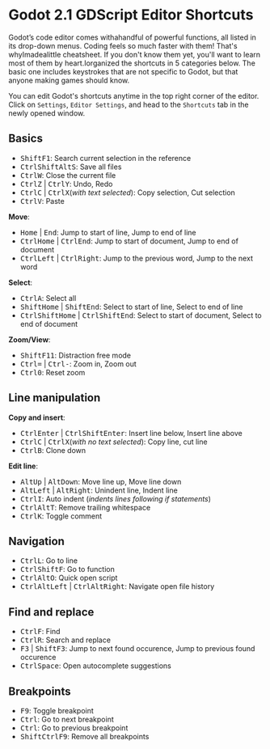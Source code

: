# Godot 2.1 GDScript Editor Shortcuts

<!-- kbd select regex: ^(((Ctrl|Alt|Shift|F\d)\s?)+(\w+\d?|\=|\+)?)-->
<!-- alternative: (Ctrl|Shift|Alt|F\d|[0-9]|Space|Enter|Left|Right|Up|Down|\=|\-) -->

Godot’s code editor comes withahandful of powerful functions, all listed in its drop-down menus. Coding feels so much faster with them! That's whyImadealittle cheatsheet. If you don't know them yet, you'll want to learn most of them by heart.Iorganized the shortcuts in 5 categories below. The basic one includes keystrokes that are not specific to Godot, but that anyone making games should know.

You can edit Godot's shortcuts anytime in the top right corner of the editor. Click on `Settings`, `Editor Settings`, and head to the `Shortcuts` tab in the newly opened window.


## Basics

- <kbd>Shift</kbd><kbd>F1</kbd>: Search current selection in the reference
- <kbd>Ctrl</kbd><kbd>Shift</kbd><kbd>Alt</kbd><kbd>S</kbd>: Save all files
- <kbd>Ctrl</kbd><kbd>W</kbd>: Close the current file
- <kbd>Ctrl</kbd><kbd>Z</kbd> | <kbd>Ctrl</kbd><kbd>Y</kbd>: Undo, Redo
- <kbd>Ctrl</kbd><kbd>C</kbd> | <kbd>Ctrl</kbd><kbd>X</kbd>(_with text selected_): Copy selection, Cut selection
- <kbd>Ctrl</kbd><kbd>V</kbd>: Paste

**Move**:

- <kbd>Home</kbd> | <kbd>End</kbd>: Jump to start of line, Jump to end of line
- <kbd>Ctrl</kbd><kbd>Home</kbd> | <kbd>Ctrl</kbd><kbd>End</kbd>: Jump to start of document, Jump to end of document
- <kbd>Ctrl</kbd><kbd>Left</kbd> | <kbd>Ctrl</kbd><kbd>Right</kbd>: Jump to the previous word, Jump to the next word

**Select**:

- <kbd>Ctrl</kbd><kbd>A</kbd>: Select all
- <kbd>Shift</kbd><kbd>Home</kbd> | <kbd>Shift</kbd><kbd>End</kbd>: Select to start of line, Select to end of line
- <kbd>Ctrl</kbd><kbd>Shift</kbd><kbd>Home</kbd> | <kbd>Ctrl</kbd><kbd>Shift</kbd><kbd>End</kbd>: Select to start of document, Select to end of document

**Zoom/View**:

- <kbd>Shift</kbd><kbd>F11</kbd>: Distraction free mode
- <kbd>Ctrl</kbd><kbd>=</kbd> | <kbd>Ctrl</kbd><kbd>-</kbd>: Zoom in, Zoom out
- <kbd>Ctrl</kbd><kbd>0</kbd>: Reset zoom




## Line manipulation

**Copy and insert**:

- <kbd>Ctrl</kbd><kbd>Enter</kbd> | <kbd>Ctrl</kbd><kbd>Shift</kbd><kbd>Enter</kbd>: Insert line below, Insert line above
- <kbd>Ctrl</kbd><kbd>C</kbd> | <kbd>Ctrl</kbd><kbd>X</kbd>(_with no text selected_): Copy line, cut line
- <kbd>Ctrl</kbd><kbd>B</kbd>: Clone down

**Edit line**:

- <kbd>Alt</kbd><kbd>Up</kbd> | <kbd>Alt</kbd><kbd>Down</kbd>: Move line up, Move line down
- <kbd>Alt</kbd><kbd>Left</kbd> | <kbd>Alt</kbd><kbd>Right</kbd>: Unindent line, Indent line
- <kbd>Ctrl</kbd><kbd>I</kbd>: Auto indent (_indents lines following if statements_)
- <kbd>Ctrl</kbd><kbd>Alt</kbd><kbd>T</kbd>: Remove trailing whitespace
- <kbd>Ctrl</kbd><kbd>K</kbd>: Toggle comment


## Navigation

- <kbd>Ctrl</kbd><kbd>L</kbd>: Go to line
- <kbd>Ctrl</kbd><kbd>Shift</kbd><kbd>F</kbd>: Go to function
- <kbd>Ctrl</kbd><kbd>Alt</kbd><kbd>O</kbd>: Quick open script
- <kbd>Ctrl</kbd><kbd>Alt</kbd><kbd>Left</kbd> | <kbd>Ctrl</kbd><kbd>Alt</kbd><kbd>Right</kbd>: Navigate open file history


## Find and replace

- <kbd>Ctrl</kbd><kbd>F</kbd>: Find
- <kbd>Ctrl</kbd><kbd>R</kbd>: Search and replace
- <kbd>F3</kbd> | <kbd>Shift</kbd><kbd>F3</kbd>: Jump to next found occurence, Jump to previous found occurence
- <kbd>Ctrl</kbd><kbd>Space</kbd>: Open autocomplete suggestions


## Breakpoints

- <kbd>F9</kbd>: Toggle breakpoint
- <kbd>Ctrl</kbd>: Go to next breakpoint
- <kbd>Ctrl</kbd>: Go to previous breakpoint
- <kbd>Shift</kbd><kbd>Ctrl</kbd><kbd>F9</kbd>: Remove all breakpoints